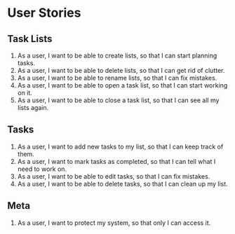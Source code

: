 # User Stories
## Task Lists
1. As a user, I want to be able to create lists, so that I can start planning tasks.
2. As a user, I want to be able to delete lists, so that I can get rid of clutter.
3. As a user, I want to be able to rename lists, so that I can fix mistakes.
4. As a user, I want to be able to open a task list, so that I can start working on it.
5. As a user, I want to be able to close a task list, so that I can see all my lists again.
## Tasks
1. As a user, I want to add new tasks to my list, so that I can keep track of them.
2. As a user, I want to mark tasks as completed, so that I can tell what I need to work on.
3. As a user, I want to be able to edit tasks, so that I can fix mistakes.
4.  As a user, I want to be able to delete tasks, so that I can clean up my list.
## Meta
1.  As a user, I want to protect my system, so that only I can access it.
